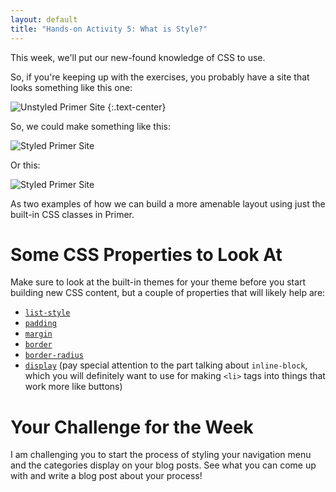 ```yaml
---
layout: default
title: "Hands-on Activity 5: What is Style?"
---
```


This week, we'll put our new-found knowledge of CSS to use.

So, if you're keeping up with the exercises, you probably have a site that looks something like this one:

![Unstyled Primer Site](/courses/engl460/images/05-starting-off.png)
{:.text-center}

So, we could make something like this:

![Styled Primer Site](/courses/engl460/images/05-end-point-1.png)

Or this:

![Styled Primer Site](/courses/engl460/images/05-end-point-2.png)

As two examples of how we can build a more amenable layout using just the built-in CSS classes in Primer.

# Some CSS Properties to Look At

Make sure to look at the built-in themes for your theme before you start building new CSS content, but a couple of properties that will likely help are:

* [`list-style`](https://developer.mozilla.org/en-US/docs/Web/CSS/list-style)
* [`padding`](https://developer.mozilla.org/en-US/docs/Web/CSS/padding)
* [`margin`](https://developer.mozilla.org/en-US/docs/Web/CSS/margin)
* [`border`](https://developer.mozilla.org/en-US/docs/Web/CSS/border)
* [`border-radius`](https://developer.mozilla.org/en-US/docs/Web/CSS/border-radius)
* [`display`](https://developer.mozilla.org/en-US/docs/Web/CSS/display) (pay special attention to the part talking about `inline-block`, which you will definitely want to use for making `<li>` tags into things that work more like buttons)

# Your Challenge for the Week

I am challenging you to start the process of styling your navigation menu and the categories display on your blog posts. See what you can come up with and write a blog post about your process!

